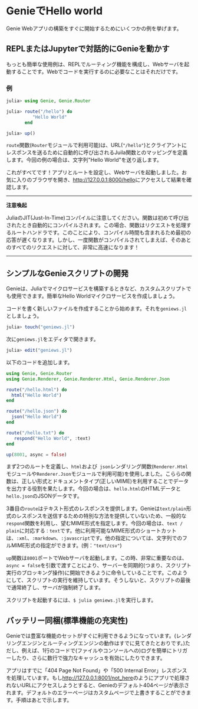 # GenieでHello world

Genie Webアプリの構築をすぐに開始するためにいくつかの例を挙げます。

## REPLまたはJupyterで対話的にGenieを動かす

もっとも簡単な使用例は、REPLでルーティング機能を構成し、Webサーバを起動することです。Webでコードを実行するのに必要なことはそれだけです。

### 例

```julia
julia> using Genie, Genie.Router

julia> route("/hello") do
          "Hello World"
       end

julia> up()
```

`route`関数(`Router`モジュールで利用可能)は、URL(`"/hello"`)とクライアントにレスポンスを送るために自動的に呼び出されるJuila関数とのマッピングを定義します。今回の例の場合は、文字列"Hello World"を送り返します。 

これがすべてです！アプリとルートを設定し、Webサーバを起動しました。お気に入りのブラウザを開き、<http://127.0.0.1:8000/hello>にアクセスして結果を確認します。

---
**注意喚起**

JuliaのJIT(Just-In-Time)コンパイルに注意してください。関数は初めて呼び出されたとき自動的にコンパイルされます。この場合、関数はリクエストを処理するルートハンドラです。このことにより、コンパイル時間も含まれるため最初の応答が遅くなります。しかし、一度関数がコンパイルされてしまえば、そのあとのすべてのリクエストに対して、非常に高速になります！

---

## シンプルなGenieスクリプトの開発

Genieは、Juliaでマイクロサービスを構築するときなど、カスタムスクリプトでも使用できます。簡単なHello Worldマイクロサービスを作成しましょう。

コードを書く新しいファイルを作成することから始めます。それを`geniews.jl`としましょう。

```julia
julia> touch("geniews.jl")
```

次に`geniews.jl`をエディタで開きます。

```julia
julia> edit("geniews.jl")
```

以下のコードを追加します。

```julia
using Genie, Genie.Router
using Genie.Renderer, Genie.Renderer.Html, Genie.Renderer.Json

route("/hello.html") do
  html("Hello World")
end

route("/hello.json") do
  json("Hello World")
end

route("/hello.txt") do
   respond("Hello World", :text)
end

up(8001, async = false)
```

まず2つのルートを定義し、`html`および` json`レンダリング関数(`Renderer.Html`モジュールや`Renderer.Json`モジュールで利用可能)を使用しました。こららの関数は、正しい形式とドキュメントタイプ(正しいMIME)を利用することでデータを出力する役割を果たします。今回の場合は、`hello.html`のHTMLデータと`hello.json`のJSONデータです。

3番目の`route`はテキスト形式のレスポンスを提供します。Genieは`text/plain`形式のレスポンスを送信するための特別な方法を提供していないため、一般的な`respond`関数を利用し、望むMIME形式を指定します。今回の場合は、`text / plain`に対応する`：text`です。他に利用可能なMIME形式のショートカットは、`:xml`、`:markdown`、`:javascript`です。他の指定については、文字列でのフルMIME形式の指定ができます。(例：`"text/csv"`)

`up`関数は`8001`ポートでWebサーバを起動します。この時、非常に重要なのは、`async = false`を引数で渡すことにより、サーバーを同期的(つまり、スクリプト実行のブロッキング操作)に開始できるように命令していることです。このようにして、スクリプトの実行を維持しています。そうしないと、スクリプトの最後で通常終了し、サーバが強制終了します。

スクリプトを起動するには、`$ julia geniews.jl`を実行します。

## バッテリー同梱(標準機能の充実性)

Genieでは豊富な機能のセットがすぐに利用できるようになっています。(レンダリングエンジンとルーティングエンジンの動作はすでに見てきたとおりです。)ただし、例えば、1行のコードで(ファイルやコンソールへの)ログを簡単にトリガーしたり、さらに数行で強力なキャッシュを有効にしたりできます。

アプリはすでに「404 Page Not Found」や「500 Internal Error」レスポンスを処理しています。もし<http://127.0.0.1:8001/not_here>のようにアプリで処理されないURLにアクセスしようとすると、Genieのデフォルト404ページが表示されます。デフォルトのエラーページはカスタムページで上書きすることができます。手順はあとで示します。
